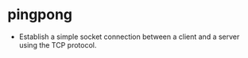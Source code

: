 # pingpong


* Establish a simple socket connection between a client and a server using the TCP protocol.

  